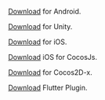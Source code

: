 <a target="_blank" rel="noopener noreferrer" href="https://integration-panel.s3.amazonaws.com/documentation/sdk8.8.16/Android-Native-8.8.16.pdf">Download</a> for Android.

<a target="_blank" rel="noopener noreferrer" href="https://integration-panel.s3.amazonaws.com/documentation/sdk8.8.16/Unity-8.8.16.pdf">Download</a> for Unity.

<a target="_blank" rel="noopener noreferrer" href="https://integration-panel.s3.amazonaws.com/documentation/sdk8.8.16/iOS-1.0.4.pdf">Download</a> for iOS.

<a target="_blank" rel="noopener noreferrer" href="https://integration-panel.s3.amazonaws.com/documentation/sdk8.8.16/CocosJS-iOS-1.0.4.pdf">Download</a> iOS for CocosJs.

<a target="_blank" rel="noopener noreferrer" href="https://integration-panel.s3.amazonaws.com/documentation/sdk8.8.16/Cocos2Dx-8.8.16.pdf">Download</a> for Cocos2D-x.

<a target="_blank" rel="noopener noreferrer" href="https://integration-panel.s3.amazonaws.com/documentation/sdk8.8.16/Flutter-1.0.0.pdf">Download</a> Flutter Plugin.

